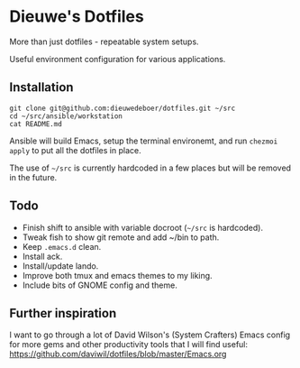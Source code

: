 # Dieuwe's Dotfiles

More than just dotfiles - repeatable system setups.

Useful environment configuration for various applications.

## Installation

```
git clone git@github.com:dieuwedeboer/dotfiles.git ~/src
cd ~/src/ansible/workstation
cat README.md
```

Ansible will build Emacs, setup the terminal environemt, and run
`chezmoi apply` to put all the dotfiles in place.

The use of `~/src` is currently hardcoded in a few places but will be
removed in the future.

## Todo

* Finish shift to ansible with variable docroot (`~/src` is hardcoded).
* Tweak fish to show git remote and add ~/bin to path.
* Keep `.emacs.d` clean.
* Install ack.
* Install/update lando.
* Improve both tmux and emacs themes to my liking.
* Include bits of GNOME config and theme.

## Further inspiration

I want to go through a lot of David Wilson's (System Crafters) Emacs
config for more gems and other productivity tools that I will find
useful: https://github.com/daviwil/dotfiles/blob/master/Emacs.org
